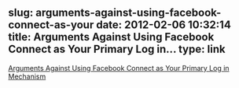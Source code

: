 slug: arguments-against-using-facebook-connect-as-your
date: 2012-02-06 10:32:14
title: Arguments Against Using Facebook Connect as Your Primary Log in...
type: link
---

[Arguments Against Using Facebook Connect as Your Primary Log in Mechanism](http://bijansabet.com/post/16980728547/why-facebook-connect-shouldnt-be-your-only-sign-in)
